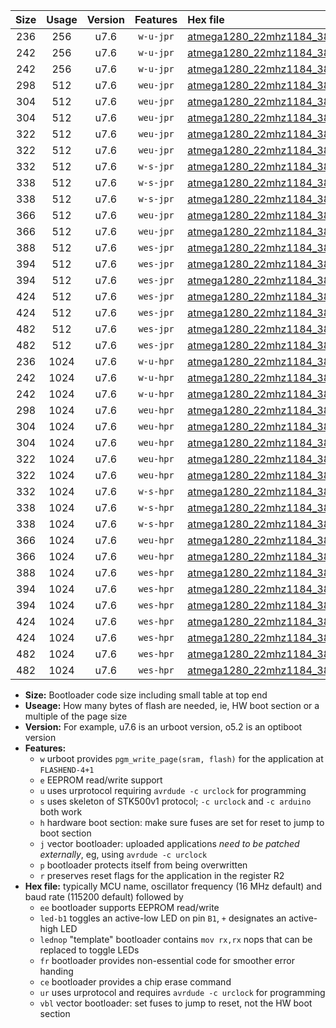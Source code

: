 |Size|Usage|Version|Features|Hex file|
|:-:|:-:|:-:|:-:|:--|
|236|256|u7.6|`w-u-jpr`|[atmega1280_22mhz1184_38400bps_ur_vbl.hex](https://raw.githubusercontent.com/stefanrueger/urboot/main//atmega1280_22mhz1184_38400bps_ur_vbl.hex)|
|242|256|u7.6|`w-u-jpr`|[atmega1280_22mhz1184_38400bps_led+b7_ur_vbl.hex](https://raw.githubusercontent.com/stefanrueger/urboot/main//atmega1280_22mhz1184_38400bps_led+b7_ur_vbl.hex)|
|242|256|u7.6|`w-u-jpr`|[atmega1280_22mhz1184_38400bps_lednop_ur_vbl.hex](https://raw.githubusercontent.com/stefanrueger/urboot/main//atmega1280_22mhz1184_38400bps_lednop_ur_vbl.hex)|
|298|512|u7.6|`weu-jpr`|[atmega1280_22mhz1184_38400bps_ee_ur_vbl.hex](https://raw.githubusercontent.com/stefanrueger/urboot/main//atmega1280_22mhz1184_38400bps_ee_ur_vbl.hex)|
|304|512|u7.6|`weu-jpr`|[atmega1280_22mhz1184_38400bps_ee_led+b7_ur_vbl.hex](https://raw.githubusercontent.com/stefanrueger/urboot/main//atmega1280_22mhz1184_38400bps_ee_led+b7_ur_vbl.hex)|
|304|512|u7.6|`weu-jpr`|[atmega1280_22mhz1184_38400bps_ee_lednop_ur_vbl.hex](https://raw.githubusercontent.com/stefanrueger/urboot/main//atmega1280_22mhz1184_38400bps_ee_lednop_ur_vbl.hex)|
|322|512|u7.6|`weu-jpr`|[atmega1280_22mhz1184_38400bps_ee_led+b7_fr_ur_vbl.hex](https://raw.githubusercontent.com/stefanrueger/urboot/main//atmega1280_22mhz1184_38400bps_ee_led+b7_fr_ur_vbl.hex)|
|322|512|u7.6|`weu-jpr`|[atmega1280_22mhz1184_38400bps_ee_lednop_fr_ur_vbl.hex](https://raw.githubusercontent.com/stefanrueger/urboot/main//atmega1280_22mhz1184_38400bps_ee_lednop_fr_ur_vbl.hex)|
|332|512|u7.6|`w-s-jpr`|[atmega1280_22mhz1184_38400bps_vbl.hex](https://raw.githubusercontent.com/stefanrueger/urboot/main//atmega1280_22mhz1184_38400bps_vbl.hex)|
|338|512|u7.6|`w-s-jpr`|[atmega1280_22mhz1184_38400bps_led+b7_vbl.hex](https://raw.githubusercontent.com/stefanrueger/urboot/main//atmega1280_22mhz1184_38400bps_led+b7_vbl.hex)|
|338|512|u7.6|`w-s-jpr`|[atmega1280_22mhz1184_38400bps_lednop_vbl.hex](https://raw.githubusercontent.com/stefanrueger/urboot/main//atmega1280_22mhz1184_38400bps_lednop_vbl.hex)|
|366|512|u7.6|`weu-jpr`|[atmega1280_22mhz1184_38400bps_ee_led+b7_fr_ce_ur_vbl.hex](https://raw.githubusercontent.com/stefanrueger/urboot/main//atmega1280_22mhz1184_38400bps_ee_led+b7_fr_ce_ur_vbl.hex)|
|366|512|u7.6|`weu-jpr`|[atmega1280_22mhz1184_38400bps_ee_lednop_fr_ce_ur_vbl.hex](https://raw.githubusercontent.com/stefanrueger/urboot/main//atmega1280_22mhz1184_38400bps_ee_lednop_fr_ce_ur_vbl.hex)|
|388|512|u7.6|`wes-jpr`|[atmega1280_22mhz1184_38400bps_ee_vbl.hex](https://raw.githubusercontent.com/stefanrueger/urboot/main//atmega1280_22mhz1184_38400bps_ee_vbl.hex)|
|394|512|u7.6|`wes-jpr`|[atmega1280_22mhz1184_38400bps_ee_led+b7_vbl.hex](https://raw.githubusercontent.com/stefanrueger/urboot/main//atmega1280_22mhz1184_38400bps_ee_led+b7_vbl.hex)|
|394|512|u7.6|`wes-jpr`|[atmega1280_22mhz1184_38400bps_ee_lednop_vbl.hex](https://raw.githubusercontent.com/stefanrueger/urboot/main//atmega1280_22mhz1184_38400bps_ee_lednop_vbl.hex)|
|424|512|u7.6|`wes-jpr`|[atmega1280_22mhz1184_38400bps_ee_led+b7_fr_vbl.hex](https://raw.githubusercontent.com/stefanrueger/urboot/main//atmega1280_22mhz1184_38400bps_ee_led+b7_fr_vbl.hex)|
|424|512|u7.6|`wes-jpr`|[atmega1280_22mhz1184_38400bps_ee_lednop_fr_vbl.hex](https://raw.githubusercontent.com/stefanrueger/urboot/main//atmega1280_22mhz1184_38400bps_ee_lednop_fr_vbl.hex)|
|482|512|u7.6|`wes-jpr`|[atmega1280_22mhz1184_38400bps_ee_led+b7_fr_ce_vbl.hex](https://raw.githubusercontent.com/stefanrueger/urboot/main//atmega1280_22mhz1184_38400bps_ee_led+b7_fr_ce_vbl.hex)|
|482|512|u7.6|`wes-jpr`|[atmega1280_22mhz1184_38400bps_ee_lednop_fr_ce_vbl.hex](https://raw.githubusercontent.com/stefanrueger/urboot/main//atmega1280_22mhz1184_38400bps_ee_lednop_fr_ce_vbl.hex)|
|236|1024|u7.6|`w-u-hpr`|[atmega1280_22mhz1184_38400bps_ur.hex](https://raw.githubusercontent.com/stefanrueger/urboot/main//atmega1280_22mhz1184_38400bps_ur.hex)|
|242|1024|u7.6|`w-u-hpr`|[atmega1280_22mhz1184_38400bps_led+b7_ur.hex](https://raw.githubusercontent.com/stefanrueger/urboot/main//atmega1280_22mhz1184_38400bps_led+b7_ur.hex)|
|242|1024|u7.6|`w-u-hpr`|[atmega1280_22mhz1184_38400bps_lednop_ur.hex](https://raw.githubusercontent.com/stefanrueger/urboot/main//atmega1280_22mhz1184_38400bps_lednop_ur.hex)|
|298|1024|u7.6|`weu-hpr`|[atmega1280_22mhz1184_38400bps_ee_ur.hex](https://raw.githubusercontent.com/stefanrueger/urboot/main//atmega1280_22mhz1184_38400bps_ee_ur.hex)|
|304|1024|u7.6|`weu-hpr`|[atmega1280_22mhz1184_38400bps_ee_led+b7_ur.hex](https://raw.githubusercontent.com/stefanrueger/urboot/main//atmega1280_22mhz1184_38400bps_ee_led+b7_ur.hex)|
|304|1024|u7.6|`weu-hpr`|[atmega1280_22mhz1184_38400bps_ee_lednop_ur.hex](https://raw.githubusercontent.com/stefanrueger/urboot/main//atmega1280_22mhz1184_38400bps_ee_lednop_ur.hex)|
|322|1024|u7.6|`weu-hpr`|[atmega1280_22mhz1184_38400bps_ee_led+b7_fr_ur.hex](https://raw.githubusercontent.com/stefanrueger/urboot/main//atmega1280_22mhz1184_38400bps_ee_led+b7_fr_ur.hex)|
|322|1024|u7.6|`weu-hpr`|[atmega1280_22mhz1184_38400bps_ee_lednop_fr_ur.hex](https://raw.githubusercontent.com/stefanrueger/urboot/main//atmega1280_22mhz1184_38400bps_ee_lednop_fr_ur.hex)|
|332|1024|u7.6|`w-s-hpr`|[atmega1280_22mhz1184_38400bps.hex](https://raw.githubusercontent.com/stefanrueger/urboot/main//atmega1280_22mhz1184_38400bps.hex)|
|338|1024|u7.6|`w-s-hpr`|[atmega1280_22mhz1184_38400bps_led+b7.hex](https://raw.githubusercontent.com/stefanrueger/urboot/main//atmega1280_22mhz1184_38400bps_led+b7.hex)|
|338|1024|u7.6|`w-s-hpr`|[atmega1280_22mhz1184_38400bps_lednop.hex](https://raw.githubusercontent.com/stefanrueger/urboot/main//atmega1280_22mhz1184_38400bps_lednop.hex)|
|366|1024|u7.6|`weu-hpr`|[atmega1280_22mhz1184_38400bps_ee_led+b7_fr_ce_ur.hex](https://raw.githubusercontent.com/stefanrueger/urboot/main//atmega1280_22mhz1184_38400bps_ee_led+b7_fr_ce_ur.hex)|
|366|1024|u7.6|`weu-hpr`|[atmega1280_22mhz1184_38400bps_ee_lednop_fr_ce_ur.hex](https://raw.githubusercontent.com/stefanrueger/urboot/main//atmega1280_22mhz1184_38400bps_ee_lednop_fr_ce_ur.hex)|
|388|1024|u7.6|`wes-hpr`|[atmega1280_22mhz1184_38400bps_ee.hex](https://raw.githubusercontent.com/stefanrueger/urboot/main//atmega1280_22mhz1184_38400bps_ee.hex)|
|394|1024|u7.6|`wes-hpr`|[atmega1280_22mhz1184_38400bps_ee_led+b7.hex](https://raw.githubusercontent.com/stefanrueger/urboot/main//atmega1280_22mhz1184_38400bps_ee_led+b7.hex)|
|394|1024|u7.6|`wes-hpr`|[atmega1280_22mhz1184_38400bps_ee_lednop.hex](https://raw.githubusercontent.com/stefanrueger/urboot/main//atmega1280_22mhz1184_38400bps_ee_lednop.hex)|
|424|1024|u7.6|`wes-hpr`|[atmega1280_22mhz1184_38400bps_ee_led+b7_fr.hex](https://raw.githubusercontent.com/stefanrueger/urboot/main//atmega1280_22mhz1184_38400bps_ee_led+b7_fr.hex)|
|424|1024|u7.6|`wes-hpr`|[atmega1280_22mhz1184_38400bps_ee_lednop_fr.hex](https://raw.githubusercontent.com/stefanrueger/urboot/main//atmega1280_22mhz1184_38400bps_ee_lednop_fr.hex)|
|482|1024|u7.6|`wes-hpr`|[atmega1280_22mhz1184_38400bps_ee_led+b7_fr_ce.hex](https://raw.githubusercontent.com/stefanrueger/urboot/main//atmega1280_22mhz1184_38400bps_ee_led+b7_fr_ce.hex)|
|482|1024|u7.6|`wes-hpr`|[atmega1280_22mhz1184_38400bps_ee_lednop_fr_ce.hex](https://raw.githubusercontent.com/stefanrueger/urboot/main//atmega1280_22mhz1184_38400bps_ee_lednop_fr_ce.hex)|

- **Size:** Bootloader code size including small table at top end
- **Useage:** How many bytes of flash are needed, ie, HW boot section or a multiple of the page size
- **Version:** For example, u7.6 is an urboot version, o5.2 is an optiboot version
- **Features:**
  + `w` urboot provides `pgm_write_page(sram, flash)` for the application at `FLASHEND-4+1`
  + `e` EEPROM read/write support
  + `u` uses urprotocol requiring `avrdude -c urclock` for programming
  + `s` uses skeleton of STK500v1 protocol; `-c urclock` and `-c arduino` both work
  + `h` hardware boot section: make sure fuses are set for reset to jump to boot section
  + `j` vector bootloader: uploaded applications *need to be patched externally*, eg, using `avrdude -c urclock`
  + `p` bootloader protects itself from being overwritten
  + `r` preserves reset flags for the application in the register R2
- **Hex file:** typically MCU name, oscillator frequency (16 MHz default) and baud rate (115200 default) followed by
  + `ee` bootloader supports EEPROM read/write
  + `led-b1` toggles an active-low LED on pin `B1`, `+` designates an active-high LED
  + `lednop` "template" bootloader contains `mov rx,rx` nops that can be replaced to toggle LEDs
  + `fr` bootloader provides non-essential code for smoother error handing
  + `ce` bootloader provides a chip erase command
  + `ur` uses urprotocol and requires `avrdude -c urclock` for programming
  + `vbl` vector bootloader: set fuses to jump to reset, not the HW boot section
